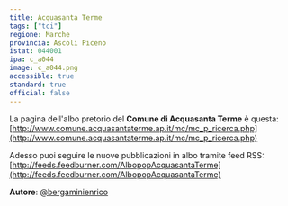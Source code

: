 ```yaml
---
title: Acquasanta Terme
tags: ["tci"]
regione: Marche
provincia: Ascoli Piceno
istat: 044001
ipa: c_a044
image: c_a044.png
accessible: true
standard: true
official: false
---
```


La pagina dell'albo pretorio del **Comune di Acquasanta Terme** è questa: [http://www.comune.acquasantaterme.ap.it/mc/mc_p_ricerca.php](http://www.comune.acquasantaterme.ap.it/mc/mc_p_ricerca.php)

Adesso puoi seguire le nuove pubblicazioni in albo tramite feed RSS: [http://feeds.feedburner.com/AlbopopAcquasantaTerme](http://feeds.feedburner.com/AlbopopAcquasantaTerme)


**Autore**: [@bergaminienrico](https://twitter.com/bergaminienrico)
